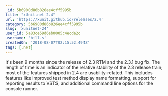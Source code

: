 ```yaml
---
_id: 5b6900d86b826ee4cff5995b
title: "xUnit.net 2.4"
url: 'https://xunit.github.io/releases/2.4'
category: 5b6900d86b826ee4cff5995b
slug: 'xunitnet-24'
user_id: 5a83ce59d6eb0005c4ecda2c
username: 'bill-s'
createdOn: '2018-08-07T02:15:52.494Z'
tags: [.net]
---
```


It's been 9 months since the release of 2.3 RTM and the 2.3.1 bug fix. The length of time is an indicator of the relative stability of the 2.3 release train; most of the features shipped in 2.4 are usability-related. This includes features like improved test method display name formatting, support for reporting results to VSTS, and additional command line options for the console runner.


